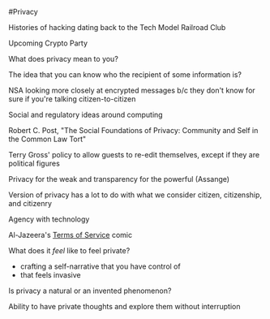 #Privacy

Histories of hacking dating back to the Tech Model Railroad Club

Upcoming Crypto Party

What does privacy mean to you?

The idea that you can know who the recipient of some information is?

NSA looking more closely at encrypted messages b/c they don't know
for sure if you're talking citizen-to-citizen

Social and regulatory ideas around computing

Robert C. Post, "The Social Foundations of Privacy: Community and Self in the Common Law Tort"

Terry Gross' policy to allow guests to re-edit themselves, except if they are political figures

Privacy for the weak and transparency for the powerful (Assange)

Version of privacy has a lot to do with what we consider citizen, citizenship, and citizenry

Agency with technology

Al-Jazeera's [Terms of Service](http://projects.aljazeera.com/2014/terms-of-service/) comic

What does it *feel* like to feel private?
- crafting a self-narrative that you have control of
- that feels invasive

Is privacy a natural or an invented phenomenon?

Ability to have private thoughts and explore them without interruption
